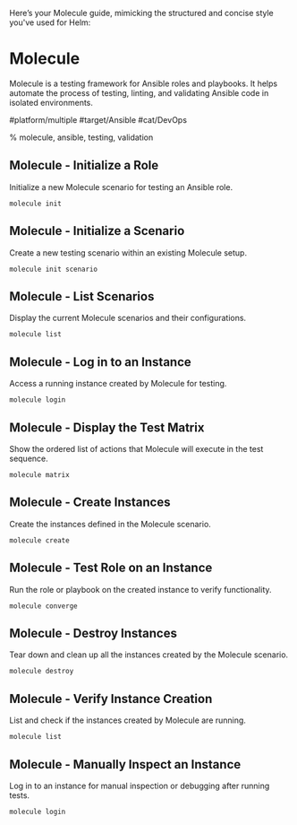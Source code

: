 Here’s your Molecule guide, mimicking the structured and concise style you've used for Helm:

# Molecule

Molecule is a testing framework for Ansible roles and playbooks. It helps automate the process of testing, linting, and validating Ansible code in isolated environments.

#platform/multiple #target/Ansible #cat/DevOps

% molecule, ansible, testing, validation

## Molecule - Initialize a Role

Initialize a new Molecule scenario for testing an Ansible role.

```
molecule init
```

## Molecule - Initialize a Scenario

Create a new testing scenario within an existing Molecule setup.

```
molecule init scenario
```

## Molecule - List Scenarios

Display the current Molecule scenarios and their configurations.

```
molecule list
```

## Molecule - Log in to an Instance

Access a running instance created by Molecule for testing.

```
molecule login
```

## Molecule - Display the Test Matrix

Show the ordered list of actions that Molecule will execute in the test sequence.

```
molecule matrix
```

## Molecule - Create Instances

Create the instances defined in the Molecule scenario.

```
molecule create
```

## Molecule - Test Role on an Instance

Run the role or playbook on the created instance to verify functionality.

```
molecule converge
```

## Molecule - Destroy Instances

Tear down and clean up all the instances created by the Molecule scenario.

```
molecule destroy
```

## Molecule - Verify Instance Creation

List and check if the instances created by Molecule are running.

```
molecule list
```

## Molecule - Manually Inspect an Instance

Log in to an instance for manual inspection or debugging after running tests.

```
molecule login
```

